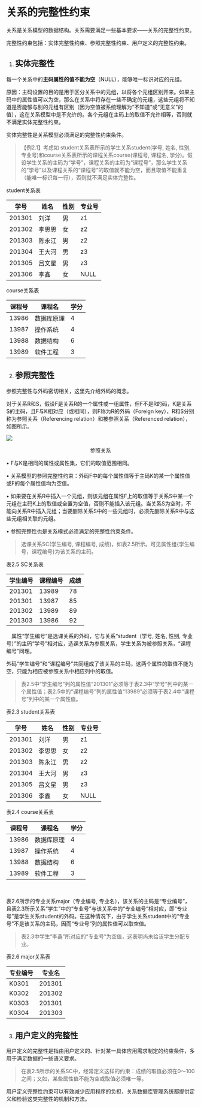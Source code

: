 #  关系的完整性约束

关系是关系模型的数据结构。关系需要满足一些基本要求——关系的完整性约束。

 完整性约束包括：实体完整性约束、参照完整性约束、用户定义的完整性约束。

 

 

1. ## 实体完整性

每一个关系中的**主码属性的值不能为空**（NULL），能够唯一标识对应的元组。

原因：主码设置的目的是用于区分关系中的元组，以将各个元组区别开来。如果主码中的属性值可以为空，那么在关系中将存在一些不确定的元组，这些元组将不知道是否能够与别的元组有区别（因为空值被系统理解为“不知道”或“无意义”的值），这在关系模型中是不允许的。各个元组在主码上的取值不允许相等，否则就不满足实体完整性约束。

实体完整性是关系模型必须满足的完整性约束条件。

 

> 【例2.1】考虑如 student关系表所示的学生关系student(学号, 姓名, 性别, 专业号)和course关系表所示的课程关系course(课程号, 课程名, 学分)。假设学生关系的主码为“学号”，课程关系的主码为“课程号”，那么学生关系的“学号”以及课程关系的“课程号”的取值就不能为空，而且取值不能重复（能唯一标识每一行），否则就不满足实体完整性。

student关系表

| 学号   | 姓名   | 性别 | 专业号 |
| ------ | ------ | ---- | ------ |
| 201301 | 刘洋   | 男   | z1     |
| 201302 | 李思思 | 女   | z2     |
| 201303 | 陈永江 | 男   | z2     |
| 201304 | 王大河 | 男   | z3     |
| 201305 | 吕文星 | 男   | z3     |
| 201306 | 李鑫   | 女   | NULL   |

course关系表

| 课程号 | 课程名     | 学分 |
| ------ | ---------- | ---- |
| 13986  | 数据库原理 | 4    |
| 13987  | 操作系统   | 4    |
| 13988  | 数据结构   | 6    |
| 13989  | 软件工程   | 3    |



 

 

2. ## 参照完整性

参照完整性与外码密切相关，这里先介绍外码的概念。

对于关系R和S，假设F是关系R的一个属性或一组属性，但F不是R的码，K是关系S的主码，且F与K相对应（或相同），则F称为R的外码（Foreign key），R和S分别称为参照关系（Referencing relation）和被参照关系（Referenced relation），如图所示。

![](https://img1.zlogs.net/19/20191118010253.png)

<center>参照关系 </center>

 

 

•         F与K是相同的属性或属性集，它们的取值范围相同。

•         关系模型的参照完整性约束：外码F中的每个属性值等于主码K的某一个属性值或F的每个属性值均为空值。

•         如果要在关系R中插入一个元组，则该元组在属性F上的取值等于关系S中某一个元组在主码K上的取值或全置为空值，否则不能插入该元组。当关系S为空时，不能向关系R中插入元组；当要删除关系S中的一些元组时，必须先删除关系R中与这些元组相关联的元组。

•         参照完整性也是关系模式必须满足的完整性约束条件。

 

 

>选课关系SC(学生编号, 课程编号, 成绩)，如表2.5所示。可见属性组{学生编号，课程编号}为该关系的主码。

 表2.5 SC关系表

| 学生编号 | 课程编号 | 成绩 |
| -------- | -------- | ---- |
| 201301   | 13989    | 78   |
| 201301   | 13987    | 85   |
| 201302   | 13989    | 89   |
| 201303   | 13986    | 92   |

 　属性“学生编号”是选课关系的外码，它与关系“student（学号, 姓名, 性别, 专业号）”的主码“学号”相对应，选课关系为参照关系，学生关系为被参照关系，“课程编号”同理。

​      外码“学生编号”和“课程编号”共同组成了该关系的主码，这两个属性的取值不能为空，只能为相应被参照关系中相应列中的取值。

> 表2.5中“学生编号”列的属性值“201301”必须等于表2.3中“学号”列中的某一个属性值；表2.5中的“课程编号”列的属性值“13989”必须等于表2.4中“课程号”列中的某一个属性值。

 表2.3 student关系表

| 学号   | 姓名   | 性别 | 专业号 |
| ------ | ------ | ---- | ------ |
| 201301 | 刘洋   | 男   | z1     |
| 201302 | 李思思 | 女   | z2     |
| 201303 | 陈永江 | 男   | z2     |
| 201304 | 王大河 | 男   | z3     |
| 201305 | 吕文星 | 男   | z3     |
| 201306 | 李鑫   | 女   | NULL   |

表2.4 course关系表

| 课程号 | 课程名     | 学分 |
| ------ | ---------- | ---- |
| 13986  | 数据库原理 | 4    |
| 13987  | 操作系统   | 4    |
| 13988  | 数据结构   | 6    |
| 13989  | 软件工程   | 3    |

​         

表2.6所示的专业关系major（专业编号, 专业名），该关系的主码是“专业编号”，且表2.3所示关系“学生”中的“专业号”与该关系中的“专业编号”相对应，即“专业号”是学生关系student的外码。在这种情况下，由于学生关系student中的“专业号”不是该关系的主码，因而“专业号”列的属性值可以取空值。

> 表2.3中学生“李鑫”所对应的“专业号”为空值，这表明尚未给该学生分配专业。

表2.6 major关系表

| 专业编号 | 专业名 |
| -------- | ------ |
| K0301    | 201301 |
| K0302    | 201302 |
| K0303    | 201301 |
| K0304    | 201303 |



 

3. ## 用户定义的完整性

用户定义的完整性是指由用户定义的、针对某一具体应用需求制定的约束条件，多用于满足数据的一些语义要求。

> 在表2.5所示的关系SC中，经常定义这样的约束：成绩的取值必须在0～100之间；又如，某些属性值不能为空或取值必须唯一等。

用户定义完整性约束可以有效减少应用程序的负担，关系数据库管理系统都提供定义和检验这类完整性的机制和方法。

 

 